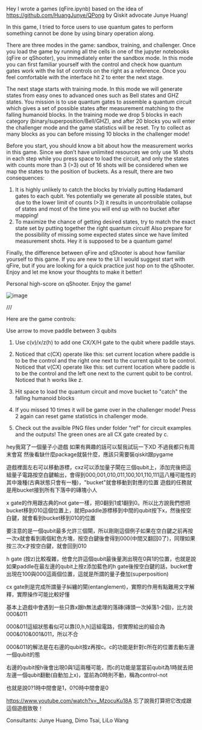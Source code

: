 Hey I wrote a games (qFire.ipynb) based on the idea of https://github.com/HuangJunye/QPong by Qiskit advocate Junye Huang!

In this game, I tried to force users to use quantum gates to perform something cannot be done by using binary operation along.

There are three modes in the game: sandbox, training, and challenger. Once you load the game by running all the cells in one of the jupyter notebooks (qFire or qShooter), you immediately enter the sandbox mode. In this mode you can first familiar yourself with the control and check how quantum gates work with the list of controls on the right as a reference. Once you feel comfortable with the interface hit 2 to enter the next stage.

The next stage starts with training mode. In this mode we will generate states from easy ones to advanced ones such as Bell states and GHZ states. You mission is to use quantum gates to assemble a quantum circuit which gives a set of possible states after measurement matching to the falling humanoid blocks. In the training mode we drop 5 blocks in each category (binary/superposition/Bell/GHZ), and after 20 blocks you will enter the challenger mode and the game statistics will be reset. Try to collect as many blocks as you can before missing 10 blocks in the challenger mode!

Before you start, you should know a bit about how the measurement works in this game. Since we don’t have unlimited resources we only use 16 shots in each step while you press space to load the circuit, and only the states with counts more than 3 (>3) out of 16 shots will be considered when we map the states to the position of buckets. As a result, there are two consequences:
1.	It is highly unlikely to catch the blocks by trivially putting Hadamard gates to each qubit. Yes potentially we generate all possible states, but due to the lower limit of counts (>3) it results in uncontrollable collapse of states and most of the time you will end up with no bucket after mapping!
2.	To maximize the chance of getting desired states, try to match the exact state set by putting together the right quantum circuit! Also prepare for the possibility of missing some expected states since we have limited measurement shots. Hey it is supposed to be a quantum game!

Finally, the difference between qFire and qShooter is about how familiar yourself to this game. If you are new to the UI I would suggest start with qFire, but if you are looking for a quick practice just hop on to the qShooter. Enjoy and let me know your thoughts to make it better!

Personal high-score on qShooter. Enjoy the game!

![image](https://github.com/wslu42/quantumFireman/blob/master/hc.png)

///

Here are the game controls:

Use arrow to move paddle between 3 qubits

1. Use c(v)/x/z(h) to add one CX/X/H gate to the qubit where paddle stays. 

2. Noticed that c(CX) operate like this: set current location where paddle is to be the control and the right one next to the current qubit to be control. Noticed that v(CX) operate like this: set current location where paddle is to be the control and the left one next to the current qubit to be control. Noticed that h works like z.

3. Hit space to load the quantum circuit and move bucket to "catch" the falling humanoid blocks

4. If you missed 10 times it will be game over in the challenger mode! Press 2 again can reset game statistics in challenger mode.

5. Check out the availble PNG files under folder "ref" for circuit examples and the outputs! The green ones are all CX gate created by c.

hey我寫了一個量子小遊戲 如果有興趣的話可以幫我試玩一下XD 不過我都只有周末會寫 然後看缺什麼package就裝什麼，應該只需要裝qiskit跟pygame

遊戲裡面左右可以移動游標，cxz可以添加量子閘在三個qubit上，添加完後把這組量子電路按空白鍵輸出，會得到000,001,010,011,100,101,110,111這八種可能性的其中幾種(古典狀態只會有一種)，"bucket"就會移動到對應的位置 遊戲的任務就是用bucket接到所有下落中的磚塊小人

x gate的作用跟古典的not gate一樣，把0翻到1或1翻到0。所以比方說我們想把bucket移到010這個位置上，就把paddle游標移到中間的qubit按下x，然後按空白鍵，就會看到bucket移到010的位置

要注意的是一個qubit最多允許三個閘，所以剛剛這個例子如果在空白鍵之前再按一次x就會看到兩個紅色方塊，按空白鍵後會得到000(中間又翻回0了)，同理如果按三次x才按空白鍵，就會回到010

h gate (按z)比較複雜，他會允許這個qubit最後量測出現在0與1的位置，也就是說如果paddle在最左邊的qubit上按z添加藍色的h gate後按空白鍵的話，bucket會出現在100與000這兩個位置，這就是所謂的量子疊加(superposition)

cx gate則是完成所謂量子糾纏的閘(entanglement)，實際的作用有點難用文字解釋，實際操作可能比較好懂

基本上遊戲中會遇到一些只靠x跟h無法處理的落磚(磚頭一次掉落1-2個)，比方說000&011

000&011這組狀態看似可以靠[0,h,h]這組電路，但實際給出的組合為000&010&001&011，所以不合

000&011的解法是在右邊的qubit按z再按c。c的功能是針對c所在的位置去動左邊一個qubit的態

右邊的qubit按h後會出現0與1這兩種可能，而c的功能是當當前qubit為1時就去把左邊一個qubit翻動(自動加上x)，當前為0時則不動，稱為control-not

也就是說0?1時中間會是1，0?0時中間會是0

https://www.youtube.com/watch?v=_MzocuKu18A 忘了說我打算把它改成跟這個遊戲致敬！

Consultants: Junye Huang, Dimo Tsai, LiLo Wang
